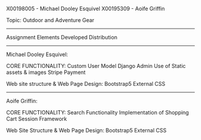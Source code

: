 X00198005 - Michael Dooley Esquivel
X00195309 - Aoife Griffin

Topic: Outdoor and Adventure Gear

--------------------------------------

Assignment Elements Developed Distribution

--------------------------------------

Michael Dooley Esquivel:

CORE FUNCTIONALITY:
Custom User Model
Django Admin
Use of Static assets & images
Stripe Payment

Web site structure & Web Page Design:
Bootstrap5
External CSS

--------------------------------------

Aoife Griffin:

CORE FUNCTIONALITY:
Search Functionality
Implementation of Shopping Cart
Session Framework

Web Site Structure & Web Page Design:
Bootstrap5
External CSS


